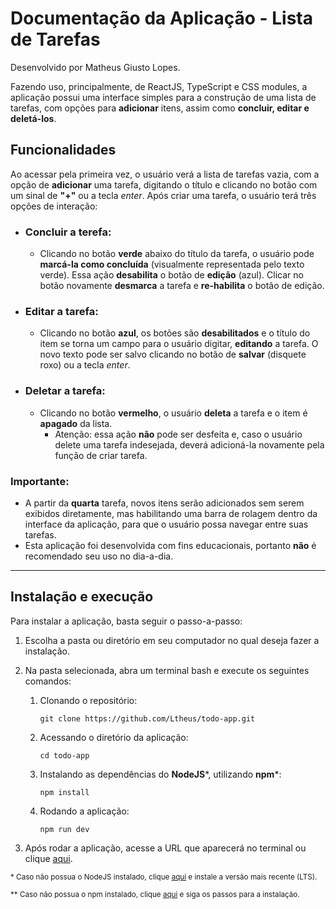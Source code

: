 # Documentação da Aplicação - Lista de Tarefas

Desenvolvido por Matheus Giusto Lopes.

Fazendo uso, principalmente, de ReactJS, TypeScript e CSS modules, a aplicação possui uma interface simples para a construção de uma lista de tarefas, com opções para **adicionar** itens, assim como **concluir, editar e deletá-los**.

## Funcionalidades
Ao acessar pela primeira vez, o usuário verá a lista de tarefas vazia, com a opção de **adicionar** uma tarefa, digitando o título e clicando no botão com um sinal de **"+"** ou a tecla *enter*. Após criar uma tarefa, o usuário terá três opções de interação:
 - ### Concluir a terefa:
    - Clicando no botão **verde** abaixo do título da tarefa, o usuário pode **marcá-la como concluída** (visualmente representada pelo texto verde). Essa ação **desabilita** o botão de **edição** (azul). Clicar no botão novamente **desmarca** a tarefa e **re-habilita** o botão de edição.
 - ### Editar a tarefa:
    - Clicando no botão **azul**, os botões são **desabilitados** e o título do item se torna um campo para o usuário digitar, **editando** a tarefa. O novo texto pode ser salvo clicando no botão de **salvar** (disquete roxo) ou a tecla *enter*.
 - ### Deletar a tarefa:
    - Clicando no botão **vermelho**, o usuário **deleta** a tarefa e o item é **apagado** da lista. 
      - Atenção: essa ação **não** pode ser desfeita e, caso o usuário delete uma tarefa indesejada, deverá adicioná-la novamente pela função de criar tarefa.
### Importante:
 - A partir da **quarta** tarefa, novos itens serão adicionados sem serem exibidos diretamente, mas habilitando uma barra de rolagem dentro da interface da aplicação, para que o usuário possa navegar entre suas tarefas.
 - Esta aplicação foi desenvolvida com fins educacionais, portanto **não** é recomendado seu uso no dia-a-dia.

---

## Instalação e execução
Para instalar a aplicação, basta seguir o passo-a-passo:
   
1. Escolha a pasta ou diretório em seu computador no qual deseja fazer a instalação.
2. Na pasta selecionada, abra um terminal bash e execute os seguintes comandos:
   
   1. Clonando o repositório:

      `git clone https://github.com/Ltheus/todo-app.git`
   
   2. Acessando o diretório da aplicação: 

      `cd todo-app`
   
   3. Instalando as dependências do **NodeJS**\*, utilizando **npm**\*:

      `npm install`

   4. Rodando a aplicação:

      `npm run dev`

3. Após rodar a aplicação, acesse a URL que aparecerá no terminal ou clique [aqui](http://localhost:5173/).
 
 <sub>\* Caso não possua o NodeJS instalado, clique [aqui](https://nodejs.org/en/download/current) e instale  a versão mais recente (LTS).</sub>
 
 <sup>\** Caso não possua o npm instalado, clique [aqui](https://www.npmjs.com/package/npm) e siga os passos para a instalação.
</sup>